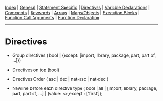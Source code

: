 [Index](index) |
[General](general) |
[Statement Specific](statement) |
[Directives](directive) |
[Variable Declarations](variable) |
[Comments](comment) |
[Keywords](keyword) |
[Arrays](array) |
[Maps/Objects](map) |
[Execution Blocks](block) |
[Function Call Arguments](call) |
[Function Declaration](function)

---
# Directives
- Group directives ( bool | {except: [import, library, package, part, part of, ...]})

- Directives on top (bool)

- Directives Order ( asc | dec | nat-asc | nat-dec )

- Newline before each directive type ( bool | all | [import, library, package, part, part of, ...] | {value: <>,except : ['first']);